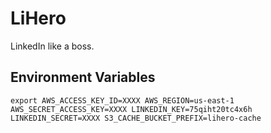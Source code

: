 # LiHero

LinkedIn like a boss.

## Environment Variables

`export AWS_ACCESS_KEY_ID=XXXX AWS_REGION=us-east-1 AWS_SECRET_ACCESS_KEY=XXXX LINKEDIN_KEY=75qiht20tc4x6h LINKEDIN_SECRET=XXXX S3_CACHE_BUCKET_PREFIX=lihero-cache`

